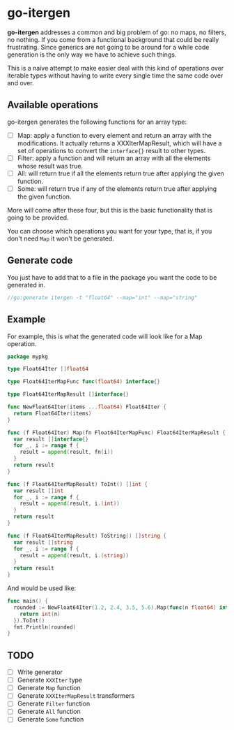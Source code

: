 # go-itergen

**go-itergen** addresses a common and big problem of go: no maps, no filters, no nothing. If you come from a functional background that could be really frustrating. Since generics are not going to be around for a while code generation is the only way we have to achieve such things.

This is a naive attempt to make easier deal with this kind of operations over iterable types without having to write every single time the same code over and over.

## Available operations

go-itergen generates the following functions for an array type:
* [ ] Map: apply a function to every element and return an array with the modifications. It actually returns a XXXIterMapResult, which will have a set of operations to convert the `interface{}` result to other types.
* [ ] Filter: apply a function and will return an array with all the elements whose result was true.
* [ ] All: will return true if all the elements return true after applying the given function.
* [ ] Some: will return true if any of the elements return true after applying the given function.

More will come after these four, but this is the basic functionality that is going to be provided.

You can choose which operations you want for your type, that is, if you don't need `Map` it won't be generated.

## Generate code

You just have to add that to a file in the package you want the code to be generated in.

```go
//go:generate itergen -t "float64" --map="int" --map="string"
```

## Example

For example, this is what the generated code will look like for a Map operation.

```go
package mypkg

type Float64Iter []float64

type Float64IterMapFunc func(float64) interface{}

type Float64IterMapResult []interface{}

func NewFloat64Iter(items ...float64) Float64Iter {
  return Float64Iter(items)
}

func (f Float64Iter) Map(fn Float64IterMapFunc) Float64IterMapResult {
  var result []interface{}
  for _, i := range f {
    result = append(result, fn(i))
  }
  return result
}

func (f Float64IterMapResult) ToInt() []int {
  var result []int
  for _, i := range f {
    result = append(result, i.(int))
  }
  return result
}

func (f Float64IterMapResult) ToString() []string {
  var result []string
  for _, i := range f {
    result = append(result, i.(string))
  }
  return result
}
```

And would be used like:

```go
func main() {
  rounded := NewFloat64Iter(1.2, 2.4, 3.5, 5.6).Map(func(n float64) interface{} {
    return int(n)
  }).ToInt()
  fmt.Println(rounded)
}
```

## TODO

* [ ] Write generator
* [ ] Generate `XXXIter` type
* [ ] Generate `Map` function
* [ ] Generate `XXXIterMapResult` transformers
* [ ] Generate `Filter` function
* [ ] Generate `All` function
* [ ] Generate `Some` function
